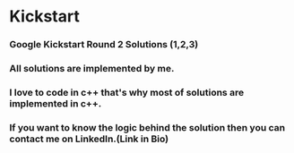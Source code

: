 # Kickstart
### Google Kickstart Round 2 Solutions (1,2,3)

### All solutions are implemented by me.

### I love to code in c++ that's why most of solutions are implemented in c++.

### If you want to know the logic behind the solution then you can contact me on LinkedIn.(Link in Bio)

